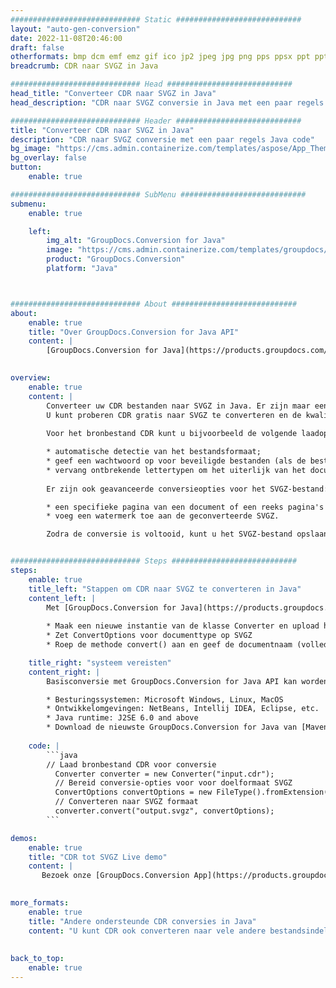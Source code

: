 ```yaml
---
############################# Static ############################
layout: "auto-gen-conversion"
date: 2022-11-08T20:46:00
draft: false
otherformats: bmp dcm emf emz gif ico jp2 jpeg jpg png pps ppsx ppt pptx psb psd svg svgz tga tif tiff webp wmf wmz
breadcrumb: CDR naar SVGZ in Java

############################# Head ############################
head_title: "Converteer CDR naar SVGZ in Java"
head_description: "CDR naar SVGZ conversie in Java met een paar regels code. Converteer meer dan 160 bestandsindelingen met de GroupDocs-documentconversie-API voor Java"

############################# Header ############################
title: "Converteer CDR naar SVGZ in Java"
description: "CDR naar SVGZ conversie met een paar regels Java code"
bg_image: "https://cms.admin.containerize.com/templates/aspose/App_Themes/V3/images/bg/header1.png"
bg_overlay: false
button:
    enable: true

############################# SubMenu ############################
submenu:
    enable: true

    left:
        img_alt: "GroupDocs.Conversion for Java"
        image: "https://cms.admin.containerize.com/templates/groupdocs/images/product-logos/90x90-noborder/groupdocs-conversion-java.png"
        product: "GroupDocs.Conversion"
        platform: "Java"



############################# About ############################
about:
    enable: true
    title: "Over GroupDocs.Conversion for Java API"
    content: |
        [GroupDocs.Conversion for Java](https://products.groupdocs.com/conversion/java/) is een geavanceerde conversie-API voor bestandsindelingen voor het converteren tussen populaire afbeeldings- en documentindelingen zoals Microsoft Office, OpenDocument, PDF, HTML, e-mail, CAD. en nog veel meer met slechts een paar regels code. De native API detecteert automatisch de formaten van de originele documenten en biedt veel opties voor het aanpassen van de geconverteerde documenten. Naast de functie om informatie uit een document te extraheren, ondersteunt het standaard ook het cachen van de conversieresultaten naar de lokale schijf. Elk type cacheopslag kan echter worden ondersteund door de juiste interfaces te implementeren - Amazon S3, Dropbox, Google Drive, Windows Azure, Reddis of andere.
    

overview:
    enable: true
    content: |
        Converteer uw CDR bestanden naar SVGZ in Java. Er zijn maar een paar regels Java code nodig op elk platform naar keuze, zoals Windows, Linux, macOS.
        U kunt proberen CDR gratis naar SVGZ te converteren en de kwaliteit van de conversieresultaten te evalueren. Naast eenvoudige scripts voor bestandsconversie, kunt u meer geavanceerde opties proberen voor het laden van het CDR-bronbestand en het opslaan van de SVGZ-uitvoer. 
        
        Voor het bronbestand CDR kunt u bijvoorbeeld de volgende laadopties gebruiken:

        * automatische detectie van het bestandsformaat;
        * geef een wachtwoord op voor beveiligde bestanden (als de bestandsindeling dit ondersteunt);
        * vervang ontbrekende lettertypen om het uiterlijk van het document te behouden.
        
        Er zijn ook geavanceerde conversieopties voor het SVGZ-bestand:

        * een specifieke pagina van een document of een reeks pagina's converteren;
        * voeg een watermerk toe aan de geconverteerde SVGZ.

        Zodra de conversie is voltooid, kunt u het SVGZ-bestand opslaan in uw lokale bestandspad of in opslag van derden, zoals FTP, Amazon S3, Google Drive, Dropbox enz. Let op - om CDR te converteren tot SVGZ, hoeft u geen extra software te installeren, zoals MS Office, Open Office, Adobe Acrobat Reader etc.


############################# Steps ############################
steps:
    enable: true
    title_left: "Stappen om CDR naar SVGZ te converteren in Java"
    content_left: |
        Met [GroupDocs.Conversion for Java](https://products.groupdocs.com/conversion/java/) kunnen ontwikkelaars het CDR-bestand eenvoudig converteren naar SVGZ met een paar regels code.
        
        * Maak een nieuwe instantie van de klasse Converter en upload het bestand CDR met het volledige pad
        * Zet ConvertOptions voor documenttype op SVGZ
        * Roep de methode convert() aan en geef de documentnaam (volledig pad) en formaat (SVGZ) door als parameter

    title_right: "systeem vereisten"
    content_right: |
        Basisconversie met GroupDocs.Conversion for Java API kan worden gedaan met slechts een paar regels code. Onze API's worden ondersteund op alle belangrijke platforms en besturingssystemen. Voordat u de onderstaande code uitvoert, moet u ervoor zorgen dat de volgende vereisten op uw systeem zijn geïnstalleerd.

        * Besturingssystemen: Microsoft Windows, Linux, MacOS
        * Ontwikkelomgevingen: NetBeans, Intellij IDEA, Eclipse, etc.
        * Java runtime: J2SE 6.0 and above
        * Download de nieuwste GroupDocs.Conversion for Java van [Maven](https://repository.groupdocs.com/webapp/#/artifacts/browse/tree/General/repo/com/groupdocs/groupdocs-conversion)
         
    code: |
        ```java    
        // Laad bronbestand CDR voor conversie
          Converter converter = new Converter("input.cdr");
          // Bereid conversie-opties voor voor doelformaat SVGZ
          ConvertOptions convertOptions = new FileType().fromExtension("svgz").getConvertOptions();
          // Converteren naar SVGZ formaat
          converter.convert("output.svgz", convertOptions);
        ```

demos:
    enable: true
    title: "CDR tot SVGZ Live demo"
    content: |
       Bezoek onze [GroupDocs.Conversion App](https://products.groupdocs.app/conversion/family) website en probeer CDR naar SVGZ conversie nu. De gratis demo heeft de volgende voordelen:
          

more_formats:
    enable: true
    title: "Andere ondersteunde CDR conversies in Java"
    content: "U kunt CDR ook converteren naar vele andere bestandsindelingen. Zie de lijst hieronder."
       
       
back_to_top:
    enable: true
---
```

